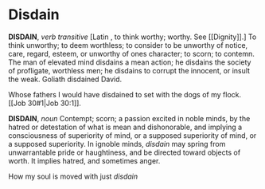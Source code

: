 # Disdain

**DISDAIN**, _verb transitive_ \[Latin , to think worthy; worthy. See [[Dignity]].\] To think unworthy; to deem worthless; to consider to be unworthy of notice, care, regard, esteem, or unworthy of ones character; to scorn; to contemn. The man of elevated mind disdains a mean action; he disdains the society of profligate, worthless men; he disdains to corrupt the innocent, or insult the weak. Goliath disdained David.

Whose fathers I would have disdained to set with the dogs of my flock. [[Job 30#1|Job 30:1]].

**DISDAIN**, _noun_ Contempt; scorn; a passion excited in noble minds, by the hatred or detestation of what is mean and dishonorable, and implying a consciousness of superiority of mind, or a supposed superiority of mind, or a supposed superiority. In ignoble minds, _disdain_ may spring from unwarrantable pride or haughtiness, and be directed toward objects of worth. It implies hatred, and sometimes anger.

How my soul is moved with just _disdain_